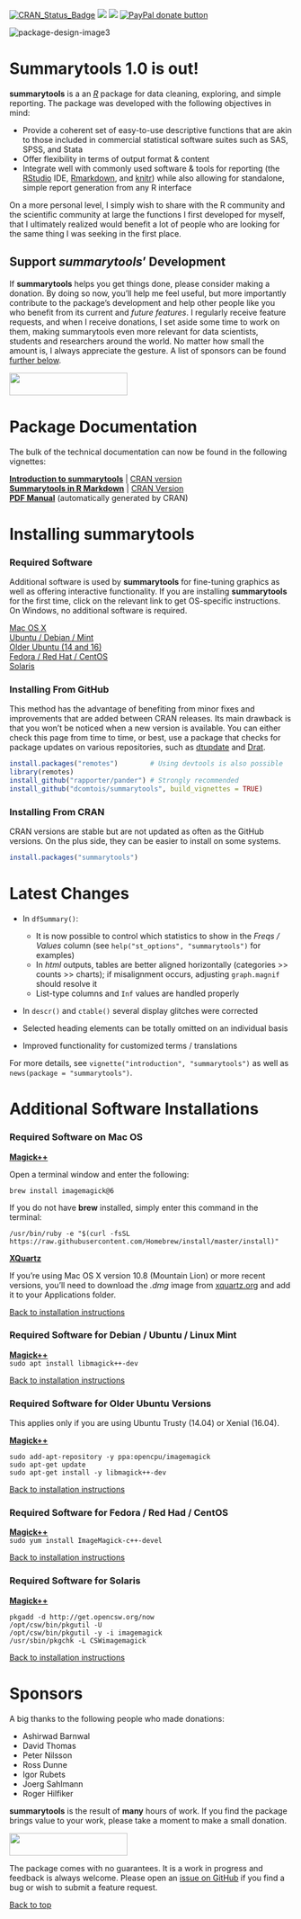 
<!-- badges -->

[![CRAN_Status_Badge](http://www.r-pkg.org/badges/version/summarytools)](https://cran.r-project.org/package=summarytools)
[![](http://cranlogs.r-pkg.org/badges/summarytools)](http://cran.rstudio.com/web/packages/summarytools/index.html)
[![](http://cranlogs.r-pkg.org/badges/grand-total/summarytools)](http://cran.rstudio.com/web/packages/summarytools/index.html)
<span
class="badge-paypal"><a href="https://www.paypal.com/cgi-bin/webscr?cmd=_donations&business=HMN3QJR7UMT7S&item_name=Help+scientists,+data+scientists+and+analysts+around+the+globe&currency_code=CAD&source=url" title="Donate to this project using Paypal"><img src="https://img.shields.io/badge/PayPal-Donate-blue" alt="PayPal donate button"/></a></span>

![package-design-image3](img/st-banner-fuzzy.png)

# Summarytools 1.0 is out!

**summarytools** is a an [*R*](https://www.r-project.org) package for
data cleaning, exploring, and simple reporting. The package was
developed with the following objectives in mind:

-   Provide a coherent set of easy-to-use descriptive functions that are
    akin to those included in commercial statistical software suites
    such as SAS, SPSS, and Stata
-   Offer flexibility in terms of output format & content  
-   Integrate well with commonly used software & tools for reporting
    (the [RStudio](https://www.rstudio.com/products/rstudio/) IDE,
    [Rmarkdown](https://rmarkdown.rstudio.com/), and
    [knitr](https://yihui.org/knitr/)) while also allowing for
    standalone, simple report generation from any R interface

On a more personal level, I simply wish to share with the R community
and the scientific community at large the functions I first developed
for myself, that I ultimately realized would benefit a lot of people who
are looking for the same thing I was seeking in the first place.

## Support *summarytools*’ Development

If **summarytools** helps you get things done, please consider making a
donation. By doing so now, you’ll help me feel useful, but more
importantly contribute to the package’s development and help other
people like you who benefit from its current and *future features*. I
regularly receive feature requests, and when I receive donations, I set
aside some time to work on them, making summarytools even more relevant
for data scientists, students and researchers around the world. No
matter how small the amount is, I always appreciate the gesture. A list
of sponsors can be found [further below](#sponsors).

<a href="https://www.paypal.com/cgi-bin/webscr?cmd=_donations&business=HMN3QJR7UMT7S&item_name=Help+scientists,+data+scientists+and+analysts+around+the+globe&currency_code=CAD&source=url"><img src="img/paypal-blue.svg" width="210" height="40"/></a>

# Package Documentation

The bulk of the technical documentation can now be found in the
following vignettes:

[**Introduction to
summarytools**](https://htmlpreview.github.io/?https://github.com/dcomtois/summarytools/blob/master/doc/introduction.html)
\| [CRAN
version](https://cran.r-project.org/package=summarytools/vignettes/introduction.html)  
[**Summarytools in R
Markdown**](https://htmlpreview.github.io/?https://github.com/dcomtois/summarytools/blob/master/doc/rmarkdown.html)
\| [CRAN
Version](https://cran.r-project.org/packages=summarytools/vignettes/rmarkdown.html)  
[**PDF
Manual**](https://cran.r-project.org/web/packages/summarytools/summarytools.pdf)
(automatically generated by CRAN)

# Installing summarytools

### Required Software

Additional software is used by **summarytools** for fine-tuning graphics
as well as offering interactive functionality. If you are installing
**summarytools** for the first time, click on the relevant link to get
OS-specific instructions. On Windows, no additional software is
required.

<a href="#required-mac-os">Mac OS X</a>  
<a href="#required-debian">Ubuntu / Debian / Mint</a>  
<a href="#required--older-ubuntu">Older Ubuntu (14 and 16)</a>  
<a href="#required-fedora">Fedora / Red Hat / CentOS</a>  
<a href="#required-solaris">Solaris</a>

### Installing From GitHub

This method has the advantage of benefiting from minor fixes and
improvements that are added between CRAN releases. Its main drawback is
that you won’t be noticed when a new version is available. You can
either check this page from time to time, or best, use a package that
checks for package updates on various repositories, such as
[dtupdate](https://github.com/hrbrmstr/dtupdate) and
[Drat](https://dirk.eddelbuettel.com/code/drat.html).

``` r
install.packages("remotes")        # Using devtools is also possible
library(remotes)
install_github("rapporter/pander") # Strongly recommended
install_github("dcomtois/summarytools", build_vignettes = TRUE)
```

### Installing From CRAN

CRAN versions are stable but are not updated as often as the GitHub
versions. On the plus side, they can be easier to install on some
systems.

``` r
install.packages("summarytools")
```

# Latest Changes

-   In `dfSummary()`:

    -   It is now possible to control which statistics to show in the
        *Freqs / Values* column (see
        `help("st_options", "summarytools")` for examples)  
    -   In *html* outputs, tables are better aligned horizontally
        (categories \>\> counts \>\> charts); if misalignment occurs,
        adjusting `graph.magnif` should resolve it
    -   List-type columns and `Inf` values are handled properly

-   In `descr()` and `ctable()` several display glitches were corrected

-   Selected heading elements can be totally omitted on an individual
    basis

-   Improved functionality for customized terms / translations

For more details, see `vignette("introduction", "summarytools")` as well
as `news(package = "summarytools")`.

# Additional Software Installations

### <a id="required-mac-os"></a>Required Software on Mac OS

[**Magick++**](https://imagemagick.org/Magick++/)

Open a terminal window and enter the following:

`brew install imagemagick@6`

If you do not have **brew** installed, simply enter this command in the
terminal:

`/usr/bin/ruby -e "$(curl -fsSL https://raw.githubusercontent.com/Homebrew/install/master/install)"`

[**XQuartz**](https://www.xquartz.org/)

If you’re using Mac OS X version 10.8 (Mountain Lion) or more recent
versions, you’ll need to download the *.dmg* image from
[xquartz.org](https://www.xquartz.org/) and add it to your Applications
folder.

<a href="#installing-from-github">Back to installation instructions</a>

### <a id="required-debian"></a>Required Software for Debian / Ubuntu / Linux Mint

[**Magick++**](https://imagemagick.org/Magick++/)  
`sudo apt install libmagick++-dev`

<a href="#installing-from-github">Back to installation instructions</a>

### <a id="required-older-ubuntu"></a>Required Software for Older Ubuntu Versions

This applies only if you are using Ubuntu Trusty (14.04) or Xenial
(16.04).

[**Magick++**](https://imagemagick.org/Magick++/)

    sudo add-apt-repository -y ppa:opencpu/imagemagick
    sudo apt-get update
    sudo apt-get install -y libmagick++-dev

<a href="#installing-from-github">Back to installation instructions</a>

### <a id="required-fedora"></a>Required Software for Fedora / Red Had / CentOS

[**Magick++**](https://imagemagick.org/Magick++/)  
`sudo yum install ImageMagick-c++-devel`

<a href="#installing-from-github">Back to installation instructions</a>

### <a id="required-solaris"></a>Required Software for Solaris

[**Magick++**](https://imagemagick.org/Magick++/)

    pkgadd -d http://get.opencsw.org/now
    /opt/csw/bin/pkgutil -U
    /opt/csw/bin/pkgutil -y -i imagemagick 
    /usr/sbin/pkgchk -L CSWimagemagick

<a href="#installing-from-github">Back to installation instructions</a>

# <a id="sponsors"></a>Sponsors

A big thanks to the following people who made donations:

-   Ashirwad Barnwal  
-   David Thomas  
-   Peter Nilsson  
-   Ross Dunne  
-   Igor Rubets  
-   Joerg Sahlmann
-   Roger Hilfiker

**summarytools** is the result of **many** hours of work. If you find
the package brings value to your work, please take a moment to make a
small donation.

<a href="https://www.paypal.com/cgi-bin/webscr?cmd=_donations&business=HMN3QJR7UMT7S&item_name=Help+scientists,+data+scientists+and+analysts+around+the+globe&currency_code=CAD&source=url"><img src="img/paypal-blue.svg" width="210" height="40"/></a>

The package comes with no guarantees. It is a work in progress and
feedback is always welcome. Please open an [issue on
GitHub](https://github.com/dcomtois/summarytools/issues) if you find a
bug or wish to submit a feature request.

<a href="#top">Back to top</a>
